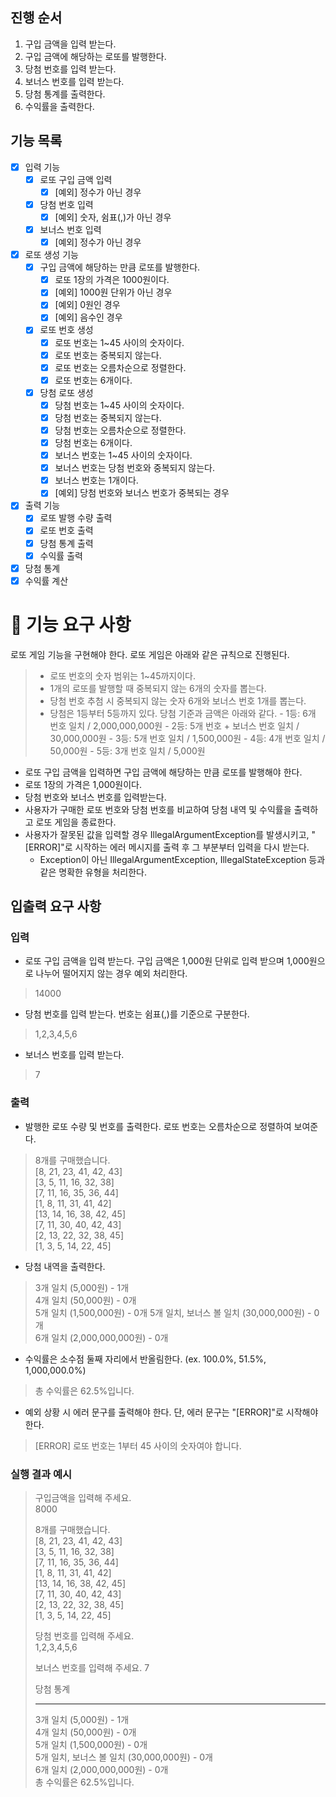 ## 진행 순서
1. 구입 금액을 입력 받는다.
2. 구입 금액에 해당하는 로또를 발행한다.
3. 당첨 번호를 입력 받는다.
4. 보너스 번호를 입력 받는다.
5. 당첨 통계를 출력한다.
6. 수익률을 출력한다.

## 기능 목록
- [x] 입력 기능
  - [x] 로또 구입 금액 입력
    - [x] [예외] 정수가 아닌 경우
  - [x] 당첨 번호 입력
    - [x] [예외] 숫자, 쉼표(,)가 아닌 경우
  - [x] 보너스 번호 입력
    - [x] [예외] 정수가 아닌 경우
- [x] 로또 생성 기능
  - [x] 구입 금액에 해당하는 만큼 로또를 발행한다.
    - [x] 로또 1장의 가격은 1000원이다.
    - [x] [예외] 1000원 단위가 아닌 경우
    - [x] [예외] 0원인 경우
    - [x] [예외] 음수인 경우
  - [x] 로또 번호 생성
    - [x] 로또 번호는 1~45 사이의 숫자이다.
    - [x] 로또 번호는 중복되지 않는다.
    - [x] 로또 번호는 오름차순으로 정렬한다.
    - [x] 로또 번호는 6개이다.
  - [x] 당첨 로또 생성
    - [x] 당첨 번호는 1~45 사이의 숫자이다.
    - [x] 당첨 번호는 중복되지 않는다.
    - [x] 당첨 번호는 오름차순으로 정렬한다.
    - [x] 당첨 번호는 6개이다.
    - [x] 보너스 번호는 1~45 사이의 숫자이다.
    - [x] 보너스 번호는 당첨 번호와 중복되지 않는다.
    - [x] 보너스 번호는 1개이다.
    - [x] [예외] 당첨 번호와 보너스 번호가 중복되는 경우
- [x] 출력 기능
    - [x] 로또 발행 수량 출력
    - [x] 로또 번호 출력
    - [x] 당첨 통계 출력
    - [x] 수익률 출력
- [x] 당첨 통계
- [x] 수익률 계산

# 🚀 기능 요구 사항
로또 게임 기능을 구현해야 한다. 로또 게임은 아래와 같은 규칙으로 진행된다.

> - 로또 번호의 숫자 범위는 1~45까지이다.
> - 1개의 로또를 발행할 때 중복되지 않는 6개의 숫자를 뽑는다.
> - 당첨 번호 추첨 시 중복되지 않는 숫자 6개와 보너스 번호 1개를 뽑는다.
> - 당첨은 1등부터 5등까지 있다. 당첨 기준과 금액은 아래와 같다.
    - 1등: 6개 번호 일치 / 2,000,000,000원
    - 2등: 5개 번호 + 보너스 번호 일치 / 30,000,000원
    - 3등: 5개 번호 일치 / 1,500,000원
    - 4등: 4개 번호 일치 / 50,000원
    - 5등: 3개 번호 일치 / 5,000원
      
- 로또 구입 금액을 입력하면 구입 금액에 해당하는 만큼 로또를 발행해야 한다.
- 로또 1장의 가격은 1,000원이다.
- 당첨 번호와 보너스 번호를 입력받는다.
- 사용자가 구매한 로또 번호와 당첨 번호를 비교하여 당첨 내역 및 수익률을 출력하고 로또 게임을 종료한다.
- 사용자가 잘못된 값을 입력할 경우 IllegalArgumentException를 발생시키고, "[ERROR]"로 시작하는 에러 메시지를 출력 후 그 부분부터 입력을 다시 받는다.
  - Exception이 아닌 IllegalArgumentException, IllegalStateException 등과 같은 명확한 유형을 처리한다.
    
## 입출력 요구 사항
### 입력
- 로또 구입 금액을 입력 받는다. 구입 금액은 1,000원 단위로 입력 받으며 1,000원으로 나누어 떨어지지 않는 경우 예외 처리한다.
> 14000

- 당첨 번호를 입력 받는다. 번호는 쉼표(,)를 기준으로 구분한다.
> 1,2,3,4,5,6

- 보너스 번호를 입력 받는다.
> 7
    
### 출력
- 발행한 로또 수량 및 번호를 출력한다. 로또 번호는 오름차순으로 정렬하여 보여준다.
> 8개를 구매했습니다.\
> [8, 21, 23, 41, 42, 43]\
> [3, 5, 11, 16, 32, 38]\
> [7, 11, 16, 35, 36, 44]\
> [1, 8, 11, 31, 41, 42]\
> [13, 14, 16, 38, 42, 45]\
> [7, 11, 30, 40, 42, 43]\
> [2, 13, 22, 32, 38, 45]\
> [1, 3, 5, 14, 22, 45]
    
- 당첨 내역을 출력한다.
    
> 3개 일치 (5,000원) - 1개 \
> 4개 일치 (50,000원) - 0개 \
> 5개 일치 (1,500,000원) - 0개
> 5개 일치, 보너스 볼 일치 (30,000,000원) - 0개 \
> 6개 일치 (2,000,000,000원) - 0개

- 수익률은 소수점 둘째 자리에서 반올림한다. (ex. 100.0%, 51.5%, 1,000,000.0%)
> 총 수익률은 62.5%입니다.

- 예외 상황 시 에러 문구를 출력해야 한다. 단, 에러 문구는 "[ERROR]"로 시작해야 한다.

> [ERROR] 로또 번호는 1부터 45 사이의 숫자여야 합니다.

### 실행 결과 예시
> 구입금액을 입력해 주세요.  
> 8000
> 
> 8개를 구매했습니다.\
> [8, 21, 23, 41, 42, 43]\
> [3, 5, 11, 16, 32, 38]\
> [7, 11, 16, 35, 36, 44]\
> [1, 8, 11, 31, 41, 42]\
> [13, 14, 16, 38, 42, 45]\
> [7, 11, 30, 40, 42, 43]\
> [2, 13, 22, 32, 38, 45]\
> [1, 3, 5, 14, 22, 45]
>
> 당첨 번호를 입력해 주세요. \
> 1,2,3,4,5,6
>
> 보너스 번호를 입력해 주세요. 
> 7
>
> 당첨 통계 
>
> ---
> 3개 일치 (5,000원) - 1개\
> 4개 일치 (50,000원) - 0개\
> 5개 일치 (1,500,000원) - 0개\
> 5개 일치, 보너스 볼 일치 (30,000,000원) - 0개\
> 6개 일치 (2,000,000,000원) - 0개\
> 총 수익률은 62.5%입니다.
